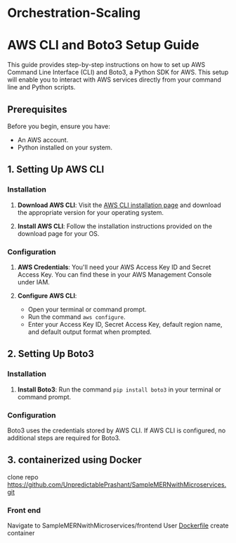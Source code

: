 # Orchestration-Scaling
# AWS CLI and Boto3 Setup Guide

This guide provides step-by-step instructions on how to set up AWS Command Line Interface (CLI) and Boto3, a Python SDK for AWS. This setup will enable you to interact with AWS services directly from your command line and Python scripts.

## Prerequisites

Before you begin, ensure you have:
- An AWS account.
- Python installed on your system.

## 1. Setting Up AWS CLI

### Installation

1. **Download AWS CLI**: Visit the [AWS CLI installation page](https://aws.amazon.com/cli/) and download the appropriate version for your operating system.

2. **Install AWS CLI**: Follow the installation instructions provided on the download page for your OS.

### Configuration

1. **AWS Credentials**: You'll need your AWS Access Key ID and Secret Access Key. You can find these in your AWS Management Console under IAM.

2. **Configure AWS CLI**:
   - Open your terminal or command prompt.
   - Run the command `aws configure`.
   - Enter your Access Key ID, Secret Access Key, default region name, and default output format when prompted.

## 2. Setting Up Boto3

### Installation

1. **Install Boto3**: Run the command `pip install boto3` in your terminal or command prompt.

### Configuration

Boto3 uses the credentials stored by AWS CLI. If AWS CLI is configured, no additional steps are required for Boto3.

## 3. containerized using Docker
clone repo https://github.com/UnpredictablePrashant/SampleMERNwithMicroservices.git
### Front end
Navigate to SampleMERNwithMicroservices/frontend 
User  [Dockerfile](https://github.com/patilajayv/Orchestration-Scaling/blob/main/frontend/Dockerfile) create container 
